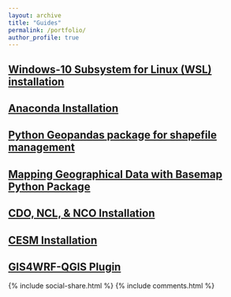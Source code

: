 ```yaml
---
layout: archive
title: "Guides"
permalink: /portfolio/
author_profile: true
---
```


## [Windows-10 Subsystem for Linux (WSL) installation](https://yonsci.github.io/yon_academic//portfolio/portfolio-1/)
 
## [Anaconda Installation](https://yonsci.github.io/yon_academic//portfolio/portfolio-2/)

## [Python Geopandas package for shapefile management](https://yonsci.github.io/yon_academic//portfolio/portfolio-7/) 

## [Mapping Geographical Data with Basemap Python Package](https://yonsci.github.io/yon_academic//portfolio/portfolio-8/) 

## [CDO, NCL, & NCO Installation](https://yonsci.github.io/yon_academic//portfolio/portfolio-9/) 

## [CESM Installation](https://yonsci.github.io/yon_academic//portfolio/portfolio-12/) 

## [GIS4WRF-QGIS Plugin](https://yonsci.github.io/yon_academic//portfolio/portfolio-13/)


{% include social-share.html %}
{% include comments.html %}
